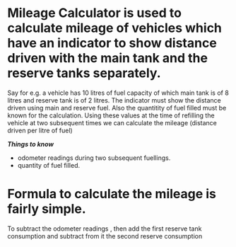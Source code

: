 Mileage Calculator is used to calculate mileage of vehicles which have an indicator to show distance driven with the main tank and the reserve tanks separately.
=======
Say for e.g. a vehicle has 10 litres of fuel capacity of which main tank is of 8 litres and reserve tank is of 2 litres.
The indicator must show the distance driven using main and reserve fuel.
Also the quantitity of fuel filled must be known for the calculation.
Using these values at the time of refilling the vehicle at two subsequent times we can calculate the mileage (distance driven per litre of fuel)

___Things to know___
  - odometer readings during two subsequent fuellings.
  - quantity of fuel filled.

Formula to calculate the mileage is fairly simple.
===
To subtract the odometer readings , then add the first reserve tank consumption and subtract from it the second reserve consumption

